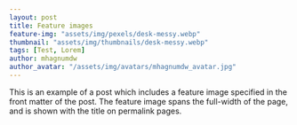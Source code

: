 ```yaml
---
layout: post
title: Feature images
feature-img: "assets/img/pexels/desk-messy.webp"
thumbnail: "assets/img/thumbnails/desk-messy.webp"
tags: [Test, Lorem]
author: mhagnumdw
author_avatar: "/assets/img/avatars/mhagnumdw_avatar.jpg"
---
```


This is an example of a post which includes a feature image specified in the front matter of the post. The feature image spans the full-width of the page, and is shown with the title on permalink pages.


